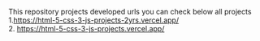 This repository projects developed urls you can check below all projects 
1.https://html-5-css-3-js-projects-2yrs.vercel.app/      
2. https://html-5-css-3-js-projects.vercel.app/
